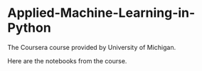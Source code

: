 # Applied-Machine-Learning-in-Python
The Coursera course provided by University of Michigan.

Here are the notebooks from the course.
